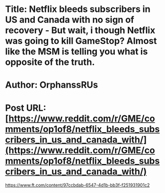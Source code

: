 # Title: Netflix bleeds subscribers in US and Canada with no sign of recovery - But wait, i though Netflix was going to kill GameStop? Almost like the MSM is telling you what is opposite of the truth.
# Author: OrphanssRUs
# Post URL: [https://www.reddit.com/r/GME/comments/op1of8/netflix_bleeds_subscribers_in_us_and_canada_with/](https://www.reddit.com/r/GME/comments/op1of8/netflix_bleeds_subscribers_in_us_and_canada_with/)


https://www.ft.com/content/97ccbdab-6547-4d1b-bb3f-f251931901c2